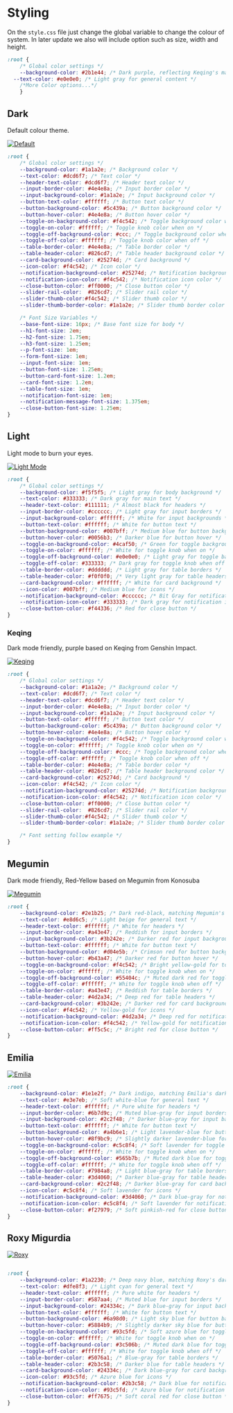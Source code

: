 # Styling
On the `style.css` file just change the global variable to change the colour of system. In later update we also will include option such as size, width and height.

```CSS
:root {
    /* Global color settings */
	--background-color: #2b1e44; /* Dark purple, reflecting Keqing's main outfit */
  --text-color: #e0e0e0; /* Light gray for general content */
	/*More Color options...*/
	}
```

## Dark
Default colour theme.

[![Default](https://github.com/officialdanielamani/ESPWebConnect/blob/main/image/Dark.png?raw=true "Default")](https://github.com/officialdanielamani/ESPWebConnect/blob/main/image/Dark.png?raw=true "Default")

```CSS
:root {
    /* Global color settings */
    --background-color: #1a1a2e; /* Background color */
    --text-color: #dcd6f7; /* Text color */
    --header-text-color: #dcd6f7; /* Header text color */
    --input-border-color: #4e4e8a; /* Input border color */
    --input-background-color: #1a1a2e; /* Input background color */
    --button-text-color: #ffffff; /* Button text color */
    --button-background-color: #5c439a; /* Button background color */
    --button-hover-color: #4e4e8a; /* Button hover color */
    --toggle-on-background-color: #f4c542; /* Toggle background color when checked */
    --toggle-on-color: #ffffff; /* Toggle knob color when on */
    --toggle-off-background-color: #ccc; /* Toggle background color when unchecked */
    --toggle-off-color: #ffffff; /* Toggle knob color when off */
    --table-border-color: #4e4e8a; /* Table border color */
    --table-header-color: #826cd7; /* Table header background color */
    --card-background-color: #25274d; /* Card background */
    --icon-color: #f4c542; /* Icon color */
    --notification-background-color: #25274d; /* Notification background color */
    --notification-icon-color: #f4c542; /* Notification icon color */
    --close-button-color: #ff0000; /* Close button color */
    --slider-rail-color:  #826cd7; /* Slider rail color */
    --slider-thumb-color:#f4c542; /* Slider thumb color */
    --slider-thumb-border-color: #1a1a2e; /* Slider thumb border color */

    /* Font Size Variables */
    --base-font-size: 16px; /* Base font size for body */
    --h1-font-size: 2em;
    --h2-font-size: 1.75em;
    --h3-font-size: 1.25em;
    --p-font-size: 1em;
    --form-font-size: 1em;
    --input-font-size: 1em;
    --button-font-size: 1.25em;
    --button-card-font-size: 1.2em;
    --card-font-size: 1.2em;
    --table-font-size: 1em;
    --notification-font-size: 1em;
    --notification-message-font-size: 1.375em;
    --close-button-font-size: 1.25em;
}
```

## Light
Light mode to burn your eyes.

[![Light Mode](https://github.com/officialdanielamani/ESPWebConnect/blob/main/image/Light.png?raw=true "Light Mode")](https://github.com/officialdanielamani/ESPWebConnect/blob/main/image/Light.png?raw=true "Light Mode")

```CSS
:root {
    /* Global color settings */
    --background-color: #f5f5f5; /* Light gray for body background */
    --text-color: #333333; /* Dark gray for main text */
    --header-text-color: #111111; /* Almost black for headers */
    --input-border-color: #cccccc; /* Light gray for input borders */
    --input-background-color: #ffffff; /* White for input backgrounds */
    --button-text-color: #ffffff; /* White for button text */
    --button-background-color: #007bff; /* Medium blue for button background */
    --button-hover-color: #0056b3; /* Darker blue for button hover */
    --toggle-on-background-color: #4caf50; /* Green for toggle background when checked */
    --toggle-on-color: #ffffff; /* White for toggle knob when on */
    --toggle-off-background-color: #e0e0e0; /* Light gray for toggle background when unchecked */
    --toggle-off-color: #333333; /* Dark gray for toggle knob when off */
    --table-border-color: #dddddd; /* Light gray for table borders */
    --table-header-color: #f0f0f0; /* Very light gray for table headers */
    --card-background-color: #ffffff; /* White for card background */
    --icon-color: #007bff; /* Medium blue for icons */
    --notification-background-color: #cccccc; /* Bit Gray for notifications */
    --notification-icon-color: #333333; /* Dark gray for notification icons */
    --close-button-color: #f44336; /* Red for close button */
}

```

### Keqing
Dark mode friendly, purple based on Keqing from Genshin Impact.

[![Keqing](https://github.com/officialdanielamani/ESPWebConnect/blob/main/image/Keqing.png?raw=true "Keqing")](https://github.com/officialdanielamani/ESPWebConnect/blob/main/image/Keqing.png?raw=true "Keqing")

```CSS
:root {
    /* Global color settings */
    --background-color: #1a1a2e; /* Background color */
    --text-color: #dcd6f7; /* Text color */
    --header-text-color: #dcd6f7; /* Header text color */
    --input-border-color: #4e4e8a; /* Input border color */
    --input-background-color: #1a1a2e; /* Input background color */
    --button-text-color: #ffffff; /* Button text color */
    --button-background-color: #5c439a; /* Button background color */
    --button-hover-color: #4e4e8a; /* Button hover color */
    --toggle-on-background-color: #f4c542; /* Toggle background color when checked */
    --toggle-on-color: #ffffff; /* Toggle knob color when on */
    --toggle-off-background-color: #ccc; /* Toggle background color when unchecked */
    --toggle-off-color: #ffffff; /* Toggle knob color when off */
    --table-border-color: #4e4e8a; /* Table border color */
    --table-header-color: #826cd7; /* Table header background color */
    --card-background-color: #25274d; /* Card background */
    --icon-color: #f4c542; /* Icon color */
    --notification-background-color: #25274d; /* Notification background color */
    --notification-icon-color: #f4c542; /* Notification icon color */
    --close-button-color: #ff0000; /* Close button color */
    --slider-rail-color:  #826cd7; /* Slider rail color */
    --slider-thumb-color:#f4c542; /* Slider thumb color */
    --slider-thumb-border-color: #1a1a2e; /* Slider thumb border color */

	/* Font setting follow example */
}
```

## Megumin
Dark mode friendly, Red-Yellow based on Megumin from Konosuba

[![Megumin](https://github.com/officialdanielamani/ESPWebConnect/blob/main/image/Megumin.png?raw=true "Megumin")](https://github.com/officialdanielamani/ESPWebConnect/blob/main/image/Megumin.png?raw=true "Megumin")

```CSS
:root {
    --background-color: #2e1b25; /* Dark red-black, matching Megumin's hat and cloak */
    --text-color: #e8d6c5; /* Light beige for general text */
    --header-text-color: #ffffff; /* White for headers */
    --input-border-color: #a43e47; /* Reddish for input borders */
    --input-background-color: #3b242e; /* Darker red for input backgrounds */
    --button-text-color: #ffffff; /* White for button text */
    --button-background-color: #d04e5b; /* Crimson red for button background */
    --button-hover-color: #b43a47; /* Darker red for button hover */
    --toggle-on-background-color: #f4c542; /* Bright yellow-gold for toggle when on */
    --toggle-on-color: #ffffff; /* White for toggle knob when on */
    --toggle-off-background-color: #55404c; /* Muted dark red for toggle when off */
    --toggle-off-color: #ffffff; /* White for toggle knob when off */
    --table-border-color: #a43e47; /* Reddish for table borders */
    --table-header-color: #4d2a34; /* Deep red for table headers */
    --card-background-color: #3b242e; /* Darker red for card background */
    --icon-color: #f4c542; /* Yellow-gold for icons */
    --notification-background-color: #4d2a34; /* Deep red for notification background */
    --notification-icon-color: #f4c542; /* Yellow-gold for notification icons */
    --close-button-color: #ff5c5c; /* Bright red for close button */
}
```

## Emilia

[![Emilia](https://github.com/officialdanielamani/ESPWebConnect/blob/main/image/Emilia.png?raw=true "Emilia")](https://github.com/officialdanielamani/ESPWebConnect/blob/main/image/Emilia.png?raw=true "Emilia")

```CSS
:root {
    --background-color: #1e1e2f; /* Dark indigo, matching Emilia's darker palette elements */
    --text-color: #e3e7eb; /* Soft white-blue for general text */
    --header-text-color: #ffffff; /* Pure white for headers */
    --input-border-color: #6b7d9c; /* Muted blue-gray for input borders */
    --input-background-color: #2c2f48; /* Darker blue-gray for input backgrounds */
    --button-text-color: #ffffff; /* White for button text */
    --button-background-color: #a4b6e1; /* Light lavender-blue for button background */
    --button-hover-color: #8f9bc9; /* Slightly darker lavender-blue for button hover */
    --toggle-on-background-color: #c5c8f4; /* Soft lavender for toggle when on */
    --toggle-on-color: #ffffff; /* White for toggle knob when on */
    --toggle-off-background-color: #565b7b; /* Muted dark blue for toggle when off */
    --toggle-off-color: #ffffff; /* White for toggle knob when off */
    --table-border-color: #7984a8; /* Light blue-gray for table borders */
    --table-header-color: #3d4060; /* Darker blue-gray for table headers */
    --card-background-color: #2c2f48; /* Darker blue-gray for card background */
    --icon-color: #c5c8f4; /* Soft lavender for icons */
    --notification-background-color: #3d4060; /* Dark blue-gray for notification backgrounds */
    --notification-icon-color: #c5c8f4; /* Soft lavender for notification icons */
    --close-button-color: #f27979; /* Soft pinkish-red for close button */
}
```

## Roxy Migurdia

[![Roxy](https://github.com/officialdanielamani/ESPWebConnect/blob/main/image/RoxyMigurdia.png?raw=true "Roxy")](https://github.com/officialdanielamani/ESPWebConnect/blob/main/image/RoxyMigurdia.png?raw=true "Roxy")
```CSS

:root {
    --background-color: #1a2230; /* Deep navy blue, matching Roxy's darker clothing elements */
    --text-color: #dfe8f3; /* Light cyan for general text */
    --header-text-color: #ffffff; /* Pure white for headers */
    --input-border-color: #587aa4; /* Muted blue for input borders */
    --input-background-color: #24334c; /* Dark blue-gray for input backgrounds */
    --button-text-color: #ffffff; /* White for button text */
    --button-background-color: #6a98d0; /* Light sky blue for button background */
    --button-hover-color: #5884b9; /* Slightly darker sky blue for button hover */
    --toggle-on-background-color: #93c5fd; /* Soft azure blue for toggle when on */
    --toggle-on-color: #ffffff; /* White for toggle knob when on */
    --toggle-off-background-color: #3c506b; /* Muted dark blue for toggle when off */
    --toggle-off-color: #ffffff; /* White for toggle knob when off */
    --table-border-color: #5076a1; /* Blue-gray for table borders */
    --table-header-color: #2b3c58; /* Darker blue for table headers */
    --card-background-color: #24334c; /* Dark blue-gray for card background */
    --icon-color: #93c5fd; /* Azure blue for icons */
    --notification-background-color: #2b3c58; /* Dark blue for notification backgrounds */
    --notification-icon-color: #93c5fd; /* Azure blue for notification icons */
    --close-button-color: #ff7675; /* Soft coral red for close button */
}

```
